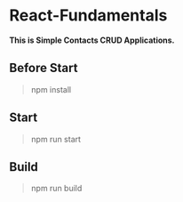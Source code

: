 # React-Fundamentals
**This is Simple Contacts CRUD Applications.**

## Before Start
>npm install

## Start
>npm run start

## Build
>npm run build